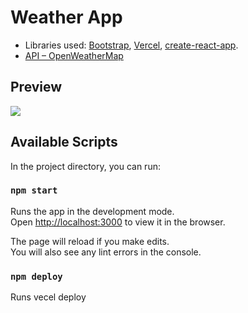 
# Weather App
- Libraries used: [Bootstrap](https://getbootstrap.com/), [Vercel](https://vercel.com/l), [create-react-app](https://github.com/facebook/create-react-app).
- [API – OpenWeatherMap](https://openweathermap.org/api)

## Preview
<a href="https://www.loom.com/share/390a79d0b64647fe956788b07633b5ed"> <p></p> <img style="max-width:300px;" src="https://cdn.loom.com/sessions/thumbnails/390a79d0b64647fe956788b07633b5ed-with-play.gif"> </a>

## Available Scripts

In the project directory, you can run:

### `npm start`

Runs the app in the development mode.<br />
Open [http://localhost:3000](http://localhost:3000) to view it in the browser.

The page will reload if you make edits.<br />
You will also see any lint errors in the console.

### `npm deploy`

Runs vecel deploy <br/>


